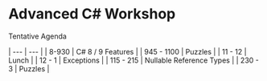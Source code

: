 # Advanced C# Workshop

Tentative Agenda

| --- | --- |
| 8-930 | C# 8 / 9 Features |
| 945 - 1100 | Puzzles |
| 11 - 12 | Lunch |
| 12 - 1 | Exceptions |
| 115 - 215 | Nullable Reference Types |
| 230 - 3 | Puzzles |
